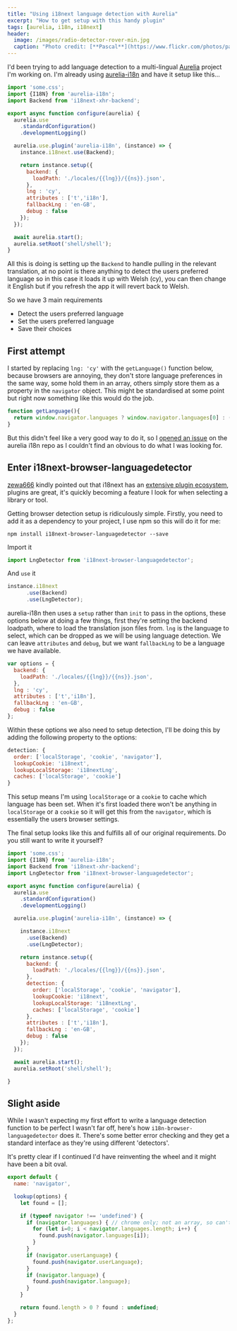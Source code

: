 ```yaml
---
title: "Using i18next language detection with Aurelia"
excerpt: "How to get setup with this handy plugin"
tags: [aurelia, i18n, i18next]
header:
  image: /images/radio-detector-rover-min.jpg
  caption: "Photo credit: [**Pascal**](https://www.flickr.com/photos/pasukaru76/6832318941/in/photolist-bpKqor-9mPY7C-ou57Yj-ou74rZ-orZ3oo-oeZLXg-ow7JCb-owc2pD-ow8nVX-odX69N-JCnf79-ocMguU-fqoPCH-ocu9Un-ocFZUs-ou633z-fqoKgX-a1QS9b-otZhRL-dEruTv-otREqc-dEwTU7-odoa6y-ayaiAx-otM5Qs-a1MYSB-odK2gR-otDyzZ-oupkQU-oydLKn-ocAZpu-os69Ab-odiHy9-6XgE13-ouePDT-owb56T-otZj7G-odGE35-otNYc3-otJJhK-ou6S3g-otZpTb-orZ7w3-dCfw4H-otUWff-otMipW-ocxs3p-ocw6Sj-otEq2p-ocseZN)"
---
```


I'd been trying to add language detection to a multi-lingual [Aurelia](http://aurelia.io) project I'm working on. I'm already using [aurelia-i18n](https://github.com/aurelia/i18n) and have it setup like this...

```javascript
import 'some.css';
import {I18N} from 'aurelia-i18n';
import Backend from 'i18next-xhr-backend';

export async function configure(aurelia) {
  aurelia.use
    .standardConfiguration()
    .developmentLogging()

  aurelia.use.plugin('aurelia-i18n', (instance) => {
    instance.i18next.use(Backend);

    return instance.setup({
      backend: {
        loadPath: './locales/{{lng}}/{{ns}}.json',
      },
      lng : 'cy',
      attributes : ['t','i18n'],
      fallbackLng : 'en-GB',
      debug : false
    });
  });

  await aurelia.start();
  aurelia.setRoot('shell/shell');
}
```

All this is doing is setting up the `Backend` to handle pulling in the relevant translation, at no point is there anything to detect the users preferred language so in this case it loads it up with Welsh (cy), you can then change it English but if you refresh the app it will revert back to Welsh.

So we have 3 main requirements

* Detect the users preferred language
* Set the users preferred language
* Save their choices

## First attempt

I started by replacing `lng: 'cy'` with the `getLanguage()` function below, because browsers are annoying, they don't store language preferences in the same way, some hold them in an array, others simply store them as a property in the `navigator` object. This might be standardised at some point but right now something like this would do the job.

```javascript
function getLanguage(){
  return window.navigator.languages ? window.navigator.languages[0] : (window.navigator.language || window.navigator.userLanguage) || 'en-GB';
}
```

But this didn't feel like a very good way to do it, so I [opened an issue](https://github.com/aurelia/i18n/issues/148) on the aurelia i18n repo as I couldn't find an obvious to do what I was looking for.

## Enter i18next-browser-languagedetector

[zewa666](https://github.com/zewa666) kindly pointed out that i18next has an [extensive plugin ecosystem](http://i18next.com/docs/ecosystem/), plugins are great, it's quickly becoming a feature I look for when selecting a library or tool.

Getting browser detection setup is ridiculously simple. Firstly, you need to add it as a dependency to your project, I use npm so this will do it for me:

```shell
npm install i18next-browser-languagedetector --save
```

Import it

```javascript
import LngDetector from 'i18next-browser-languagedetector';
```

And `use` it

```javascript
instance.i18next
      .use(Backend)
      .use(LngDetector);
```

aurelia-i18n then uses a `setup` rather than `init` to pass in the options, these options below at doing a few things, first they're setting the backend loadpath, where to load the translation json files from. `lng` is the language to select, which can be dropped as we will be using language detection. We can leave `attributes` and `debug`, but we want `fallbackLng` to be a language we have available.

```javascript
var options = {
  backend: {
    loadPath: './locales/{{lng}}/{{ns}}.json',
  },
  lng : 'cy',
  attributes : ['t','i18n'],
  fallbackLng : 'en-GB',
  debug : false
};
```

Within these options we also need to setup detection, I'll be doing this by adding the following property to the options:

```javascript
detection: {
  order: ['localStorage', 'cookie', 'navigator'],
  lookupCookie: 'i18next',
  lookupLocalStorage: 'i18nextLng',
  caches: ['localStorage', 'cookie']
}
```

This setup means I'm using `localStorage` or a `cookie` to cache which language has been set. When it's first loaded there won't be anything in `localStorage` or a `cookie` so it will get this from the `navigator`, which is essentially the users browser settings.

The final setup looks like this and fulfills all of our original requirements. Do you still want to write it yourself?

```javascript
import 'some.css';
import {I18N} from 'aurelia-i18n';
import Backend from 'i18next-xhr-backend';
import LngDetector from 'i18next-browser-languagedetector';

export async function configure(aurelia) {
  aurelia.use
    .standardConfiguration()
    .developmentLogging()

  aurelia.use.plugin('aurelia-i18n', (instance) => {

    instance.i18next
      .use(Backend)
      .use(LngDetector);

    return instance.setup({
      backend: {
        loadPath: './locales/{{lng}}/{{ns}}.json',
      },
      detection: {
        order: ['localStorage', 'cookie', 'navigator'],
        lookupCookie: 'i18next',
        lookupLocalStorage: 'i18nextLng',
        caches: ['localStorage', 'cookie']
      },
      attributes : ['t','i18n'],
      fallbackLng : 'en-GB',
      debug : false
    });
  });

  await aurelia.start();
  aurelia.setRoot('shell/shell');

}
```

## Slight aside

While I wasn't expecting my first effort to write a language detection function to be perfect I wasn't far off, here's how `i18n-browser-languagedetector` does it. There's some better error checking and they get a standard interface as they're using different 'detectors'.

It's pretty clear if I continued I'd have reinventing the wheel and it might have been a bit oval.

```javascript
export default {
  name: 'navigator',

  lookup(options) {
    let found = [];

    if (typeof navigator !== 'undefined') {
      if (navigator.languages) { // chrome only; not an array, so can't use .push.apply instead of iterating
        for (let i=0; i < navigator.languages.length; i++) {
          found.push(navigator.languages[i]);
        }
      }
      if (navigator.userLanguage) {
        found.push(navigator.userLanguage);
      }
      if (navigator.language) {
        found.push(navigator.language);
      }
    }

    return found.length > 0 ? found : undefined;
  }
};
```